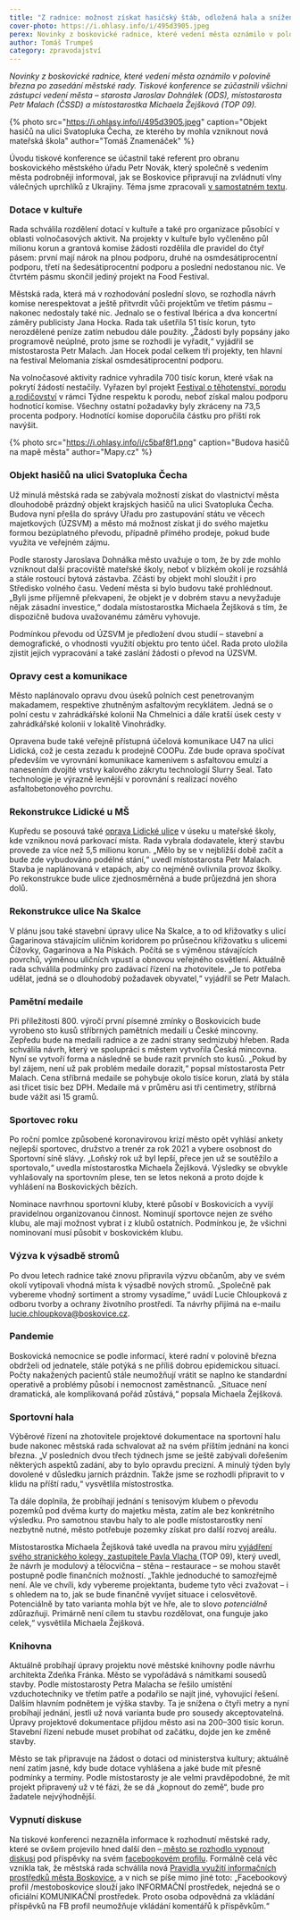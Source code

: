 ```yaml
---
title: "Z radnice: možnost získat hasičský štáb, odložená hala a snížená knihovna"
cover-photo: https://i.ohlasy.info/i/495d3905.jpeg
perex: Novinky z boskovické radnice, které vedení města oznámilo v polovině března po zasedání městské rady.
author: Tomáš Trumpeš
category: zpravodajství
---
```


*Novinky z boskovické radnice, které vedení města oznámilo v polovině března po zasedání městské rady. Tiskové konference se zúčastnili všichni zástupci vedení města – starosta Jaroslav Dohnálek (ODS), místostarosta Petr Malach (ČSSD) a místostarostka Michaela Žejšková (TOP 09).*

{% photo src="https://i.ohlasy.info/i/495d3905.jpeg" caption="Objekt hasičů na ulici Svatopluka Čecha, ze kterého by mohla vzniknout nová mateřská škola" author="Tomáš Znamenáček" %}

Úvodu tiskové konference se účastnil také referent pro obranu boskovického městského úřadu Petr Novák, který společně s vedením města podrobněji informoval, jak se Boskovice připravují na zvládnutí vlny válečných uprchlíků z Ukrajiny. Téma jsme zpracovali [v samostatném textu](https://ohlasy.info/clanky/2022/03/ubytovani-uprchliku.html).

### Dotace v kultuře

Rada schválila rozdělení dotací v kultuře a také pro organizace působící v oblasti volnočasových aktivit. Na projekty v kultuře bylo vyčleněno půl milionu korun a grantová komise žádosti rozdělila dle pravidel do čtyř pásem: první mají nárok na plnou podporu, druhé na osmdesátiprocentní podporu, třetí na šedesátiprocentní podporu a poslední nedostanou nic. Ve čtvrtém pásmu skončil jediný projekt na Food Festival.

Městská rada, která má v rozhodování poslední slovo, se rozhodla návrh komise nerespektovat a ještě přitvrdit vůči projektům ve třetím pásmu – nakonec nedostaly také nic. Jednalo se o festival Ibérica a dva koncertní záměry publicisty Jana Hocka. Rada tak ušetřila 51 tisíc korun, tyto nerozdělené peníze zatím nebudou dále použity. „Žádosti byly popsány jako programově neúplné, proto jsme se rozhodli je vyřadit,“ vyjádřil se místostarosta Petr Malach. Jan Hocek podal celkem tři projekty, ten hlavní na festival Melomania získal osmdesátiprocentní podporu.

Na volnočasové aktivity radnice vyhradila 700 tisíc korun, které však na pokrytí žádostí nestačily. Vyřazen byl projekt [Festival o těhotenství, porodu a rodičovství](https://ohlasy.info/clanky/2021/09/rozhovor-porody.html) v rámci Týdne respektu k porodu, neboť získal malou podporu hodnotící komise. Všechny ostatní požadavky byly zkráceny na 73,5 procenta podpory. Hodnotící komise doporučila částku pro příští rok navýšit.

{% photo src="https://i.ohlasy.info/i/c5baf8f1.png" caption="Budova hasičů na mapě města" author="Mapy.cz" %}

### Objekt hasičů na ulici Svatopluka Čecha

Už minulá městská rada se zabývala možností získat do vlastnictví města dlouhodobě prázdný objekt krajských hasičů na ulici Svatopluka Čecha. Budova nyní přešla do správy Úřadu pro zastupování státu ve věcech majetkových (ÚZSVM) a město má možnost získat ji do svého majetku formou bezúplatného převodu, případně přímého prodeje, pokud bude využita ve veřejném zájmu. 

Podle starosty Jaroslava Dohnálka město uvažuje o tom, že by zde mohlo vzniknout další pracoviště mateřské školy, neboť v blízkém okolí je rozsáhlá a stále rostoucí bytová zástavba. Zčásti by objekt mohl sloužit i pro Středisko volného času. Vedení města si bylo budovu také prohlédnout. „Byli jsme příjemně překvapeni, že objekt je v dobrém stavu a nevyžaduje nějak zásadní investice,“ dodala místostarostka Michaela Žejšková s tím, že dispozičně budova uvažovanému záměru vyhovuje.

Podmínkou převodu od ÚZSVM je předložení dvou studií – stavební a demografické, o vhodnosti využití objektu pro tento účel. Rada proto uložila zjistit jejich vypracování a také zaslání žádosti o převod na ÚZSVM.

### Opravy cest a komunikace

Město naplánovalo opravu dvou úseků polních cest penetrovaným makadamem, respektive zhutněným asfaltovým recyklátem. Jedná se o polní cestu v zahrádkářské kolonii Na Chmelnici a dále kratší úsek cesty v zahrádkářské kolonii v lokalitě Vinohrádky.

Opravena bude také veřejně přístupná účelová komunikace U47 na ulici Lidická, což je cesta zezadu k prodejně COOPu. Zde bude oprava spočívat především ve vyrovnání komunikace kamenivem s asfaltovou emulzí a nanesením dvojité vrstvy kalového zákrytu technologií Slurry Seal. Tato technologie je výrazně levnější v porovnání s realizací nového asfaltobetonového povrchu.

### Rekonstrukce Lidické u MŠ

Kupředu se posouvá také [oprava Lidické ulice](https://ohlasy.info/clanky/2021/02/opravy-lidicka.html) v úseku u mateřské školy, kde vzniknou nová parkovací místa. Rada vybrala dodavatele, který stavbu provede za více než 5,5 milionu korun. „Mělo by se v nejbližší době začít a bude zde vybudováno podélné stání,“ uvedl místostarosta Petr Malach. Stavba je naplánovaná v etapách, aby co nejméně ovlivnila provoz školky. Po rekonstrukce bude ulice zjednosměrněná a bude průjezdná jen shora dolů.

### Rekonstrukce ulice Na Skalce

V plánu jsou také stavební úpravy ulice Na Skalce, a to od křižovatky s ulicí Gagarinova stávajícím uličním koridorem po průsečnou křižovatku s ulicemi Čížovky, Gagarinova a Na Pískách. Počítá se s výměnou stávajících povrchů, výměnou uličních vpustí a obnovou veřejného osvětlení. Aktuálně rada schválila podmínky pro zadávací řízení na zhotovitele. „Je to potřeba udělat, jedná se o dlouhodobý požadavek obyvatel,“ vyjádřil se Petr Malach.

### Pamětní medaile

Při příležitosti 800. výročí první písemné zmínky o Boskovicích bude vyrobeno sto kusů stříbrných pamětních medailí u České mincovny. Zepředu bude na medaili radnice a ze zadní strany sedmizubý hřeben. Rada schválila návrh, který ve spolupráci s městem vytvořila Česká mincovna. Nyní se vytvoří forma a následně se bude razit prvních sto kusů. „Pokud by byl zájem, není už pak problém medaile dorazit,“ popsal místostarosta Petr Malach. Cena stříbrná medaile se pohybuje okolo tisíce korun, zlatá by stála asi třicet tisíc bez DPH. Medaile má v průměru asi tři centimetry, stříbrná bude vážit asi 15 gramů.

### Sportovec roku

Po roční pomlce způsobené koronavirovou krizí město opět vyhlásí ankety nejlepší sportovec, družstvo a trenér za rok 2021 a vybere osobnost do Sportovní síně slávy. „Loňský rok už byl lepší, přece jen už se soutěžilo a sportovalo,“ uvedla místostarostka Michaela Žejšková. Výsledky se obvykle vyhlašovaly na sportovním plese, ten se letos nekoná a proto dojde k vyhlášení na Boskovických bězích. 

Nominace navrhnou sportovní kluby, které působí v Boskovicích a vyvíjí pravidelnou organizovanou činnost. Nominují sportovce nejen ze svého klubu, ale mají možnost vybrat i z klubů ostatních. Podmínkou je, že všichni nominovaní musí působit v boskovickém klubu.

### Výzva k výsadbě stromů

Po dvou letech radnice také znovu připravila výzvu občanům, aby ve svém okolí vytipovali vhodná místa k výsadbě nových stromů. „Společně pak vybereme vhodný sortiment a stromy vysadíme,“ uvádí Lucie Chloupková z odboru tvorby a ochrany životního prostředí. Ta návrhy přijímá na e-mailu <lucie.chloupkova@boskovice.cz>.

### Pandemie

Boskovická nemocnice se podle informací, které radní v polovině března obdrželi od jednatele, stále potýká s ne příliš dobrou epidemickou situací. Počty nakažených pacientů stále neumožňují vrátit se naplno ke standardní operativě a problémy působí i nemocnost zaměstnanců. „Situace není dramatická, ale komplikovaná pořád zůstává,“ popsala Michaela Žejšková.

### Sportovní hala

Výběrové řízení na zhotovitele projektové dokumentace na sportovní halu bude nakonec městská rada schvalovat až na svém příštím jednání na konci března. „V posledních dvou třech týdnech jsme se ještě zabývali dořešením některých aspektů zadání, aby to bylo opravdu precizní. A minulý týden byly dovolené v důsledku jarních prázdnin. Takže jsme se rozhodli připravit to v klidu na příští radu,“ vysvětlila místostrostka.

Ta dále doplnila, že probíhají jednání s tenisovým klubem o převodu pozemků pod dvěma kurty do majetku města, zatím ale bez konkrétního výsledku. Pro samotnou stavbu haly to ale podle místostarostky není nezbytně nutné, město potřebuje pozemky získat pro další rozvoj areálu.

Místostarostka Michaela Žejšková také uvedla na pravou míru [vyjádření svého stranického kolegy, zastupitele Pavla Vlacha ](https://forum.ohlasy.info/t/priprava-stavby-sportovni-haly-v-cervene-zahrade/430/150)(TOP 09), který uvedl, že návrh je modulový a tělocvična – stěna – restaurace – se mohou stavět postupně podle finančních možností. „Takhle jednoduché to samozřejmě není. Ale ve chvíli, kdy vybereme projektanta, budeme tyto věci zvažovat – i s ohledem na to, jak se bude finančně vyvíjet situace i celosvětově. Potenciálně by tato varianta mohla být ve hře, ale to slovo *potenciálně* zdůrazňuji. Primárně není cílem tu stavbu rozdělovat, ona funguje jako celek,“ vysvětlila Michaela Žejšková.

### Knihovna

Aktuálně probíhají úpravy projektu nové městské knihovny podle návrhu architekta Zdeňka Fránka. Město se vypořádává s námitkami sousedů stavby. Podle místostarosty Petra Malacha se řešilo umístění vzduchotechniky ve třetím patře a podařilo se najít jiné, vyhovující řešení. Dalším hlavním podnětem je výška stavby. Ta je snížena o čtyři metry a nyní probíhají jednání, jestli už nová varianta bude pro sousedy akceptovatelná. Úpravy projektové dokumentace přijdou město asi na 200–300 tisíc korun. Stavební řízení nebude muset probíhat od začátku, dojde jen ke změně stavby. 

Město se tak připravuje na žádost o dotaci od ministerstva kultury; aktuálně není zatím jasné, kdy bude dotace vyhlášena a jaké bude mít přesně podmínky a termíny. Podle místostarosty je ale velmi pravděpodobné, že mít projekt připravený už v té fázi, že se dá „kopnout do země“, bude pro žadatele nejvýhodnější.

### Vypnutí diskuse

Na tiskové konferenci nezazněla informace k rozhodnutí městské rady, které se ovšem projevilo hned další den –[ město se rozhodlo vypnout diskusi](https://ohlasy.info/clanky/2022/03/informace-bez-komunikace.html) pod příspěvky na svém [facebookovém profilu](https://www.facebook.com/mestoboskovice/). Formálně celá věc vznikla tak, že městská rada schválila nová [Pravidla využití informačních prostředků města Boskovice](https://data.ohlasy.info/2022/pravidla-diskuze.rtf), a v nich se píše mimo jiné toto: „Facebookový profil /mestoboskovice slouží jako INFORMAČNÍ prostředek, nejedná se o oficiální KOMUNIKAČNÍ prostředek. Proto osoba odpovědná za vkládání příspěvků na FB profil neumožňuje vkládání komentářů k příspěvkům.“
